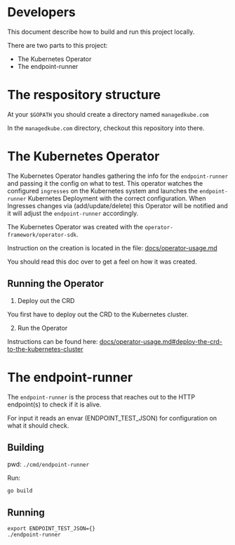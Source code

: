 Developers
=============
This document describe how to build and run this project locally.

There are two parts to this project:
* The Kubernetes Operator
* The endpoint-runner

# The respository structure
At your `$GOPATH` you should create a directory named `managedkube.com`

In the `managedkube.com` directory, checkout this repository into there.

# The Kubernetes Operator
The Kubernetes Operator handles gathering the info for the `endpoint-runner` and passing it the config on what
to test.  This operator watches the configured `ingresses` on the Kubernetes system and launches the `endpoint-runner`
Kubernetes Deployment with the correct configuration.  When Ingresses changes via (add/update/delete) this Operator
will be notified and it will adjust the `endpoint-runner` accordingly.

The Kubernetes Operator was created with the `operator-framework/operator-sdk`.

Instruction on the creation is located in the file: [docs/operator-usage.md](./operator-usage.md)

You should read this doc over to get a feel on how it was created.

## Running the Operator

1. Deploy out the CRD

You first have to deploy out the CRD to the Kubernetes cluster.

2. Run the Operator

Instructions can be found here: [docs/operator-usage.md#deploy-the-crd-to-the-kubernetes-cluster](./operator-usage.md#deploy-the-crd-to-the-kubernetes-cluster)
  
# The endpoint-runner
The `endpoint-runner` is the process that reaches out to the HTTP endpoint(s) to check if it is alive.  

For input it reads an envar (ENDPOINT_TEST_JSON) for configuration on what it should check.

## Building

pwd: `./cmd/endpoint-runner`

Run:
```
go build
```

## Running

```
export ENDPOINT_TEST_JSON={}
./endpoint-runner
```

